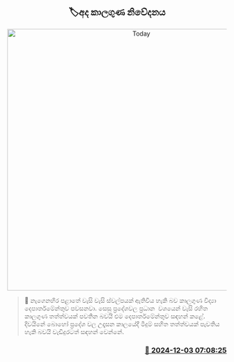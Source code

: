 <p align='center'><b><h2 align='center' title='Today's weather forecast'>🏷අද කාලගුණ නිවේදනය</h2></b></p>
<p align='center'><img src='https://helakuru.sgp1.cdn.digitaloceanspaces.com/esana/images/lib/weather-thumb-new-1[1].jpg' width='600' alt='Today's weather forecast'></p>

>📝 නැගෙනහිර පළාතේ වැසි වැසි ස්වල්පයක් ඇතිවිය හැකි බව කාලගුණ විද්‍යා දෙපාර්තමේන්තුව පවසනවා.
සෙසු ප්‍රදේශවල ප්‍රධාන  වශයෙන් වැසි රහිත කාලගුණ තත්ත්වයක් පවතින බවයි එම දෙපාර්තමේන්තුව සඳහන් කළේ.
දිවයිනේ බොහෝ ප්‍රදේශ වල උදෑසන කාලයේදී මීදුම් සහිත තත්ත්වයක් පැවතිය හැකි බවයි වැඩිදුරටත් සඳහන් වෙන්නේ.


<h3 align='right'><a href='https://www.helakuru.lk/esana/p/105612/'>📅 2024-12-03 07:08:25</a></h3>
